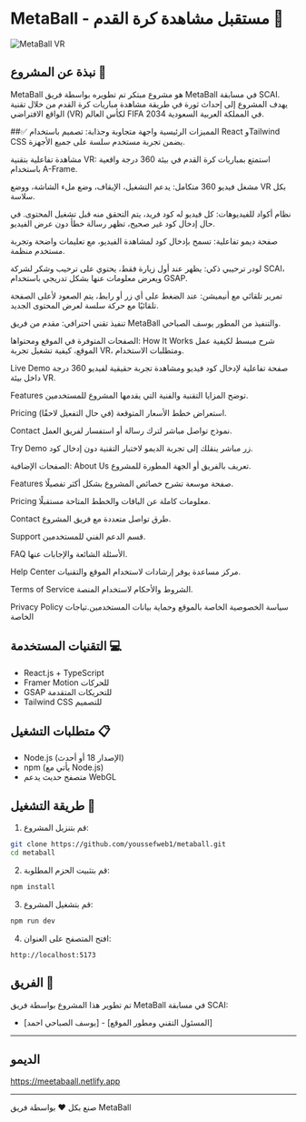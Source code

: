 # MetaBall - مستقبل مشاهدة كرة القدم 🚀

![MetaBall VR](https://images.unsplash.com/photo-1522778119026-d647f0596c20?auto=format&fit=crop&q=80)

## نبذة عن المشروع 🎯

MetaBall هو مشروع مبتكر تم تطويره بواسطة فريق MetaBall في مسابقة SCAI. يهدف المشروع إلى إحداث ثورة في طريقة مشاهدة مباريات كرة القدم من خلال تقنية الواقع الافتراضي (VR) لكأس العالم FIFA 2034 في المملكة العربية السعودية.

##✅ المميزات الرئيسية
واجهة متجاوبة وجذابة: تصميم باستخدام React وTailwind CSS يضمن تجربة مستخدم سلسة على جميع الأجهزة.

مشاهدة تفاعلية بتقنية VR: استمتع بمباريات كرة القدم في بيئة 360 درجة واقعية باستخدام A-Frame.

مشغل فيديو 360 متكامل: يدعم التشغيل، الإيقاف، وضع ملء الشاشة، ووضع VR بكل سلاسة.

نظام أكواد للفيديوهات: كل فيديو له كود فريد، يتم التحقق منه قبل تشغيل المحتوى. في حال إدخال كود غير صحيح، تظهر رسالة خطأ دون عرض الفيديو.

صفحة ديمو تفاعلية: تسمح بإدخال كود لمشاهدة الفيديو، مع تعليمات واضحة وتجربة مستخدم منظمة.

لودر ترحيبي ذكي: يظهر عند أول زيارة فقط، يحتوي على ترحيب وشكر لشركة SCAI، ويعرض معلومات عنها بشكل تدريجي باستخدام GSAP.

تمرير تلقائي مع أنيميشن: عند الضغط على أي زر أو رابط، يتم الصعود لأعلى الصفحة تلقائيًا مع حركة سلسة لعرض المحتوى الجديد.

تنفيذ تقني احترافي: مقدم من فريق MetaBall والتنفيذ من المطور يوسف الصباحي.

الصفحات المتوفرة في الموقع ومحتواها:
How It Works
شرح مبسط لكيفية عمل الموقع، كيفية تشغيل تجربة VR، ومتطلبات الاستخدام.

Live Demo
صفحة تفاعلية لإدخال كود فيديو ومشاهدة تجربة حقيقية لفيديو 360 درجة داخل بيئة VR.

Features
توضح المزايا التقنية والفنية التي يقدمها المشروع للمستخدمين.

Pricing
استعراض خطط الأسعار المتوقعة (في حال التفعيل لاحقًا).

Contact
نموذج تواصل مباشر لترك رسالة أو استفسار لفريق العمل.

Try Demo
زر مباشر ينقلك إلى تجربة الديمو لاختبار التقنية دون إدخال كود.

الصفحات الإضافية:
About Us
تعريف بالفريق أو الجهة المطورة للمشروع.

Features
صفحة موسعة تشرح خصائص المشروع بشكل أكثر تفصيلًا.

Pricing
معلومات كاملة عن الباقات والخطط المتاحة مستقبلًا.

Contact
طرق تواصل متعددة مع فريق المشروع.

Support
قسم الدعم الفني للمستخدمين.

FAQ
الأسئلة الشائعة والإجابات عنها.

Help Center
مركز مساعدة يوفر إرشادات لاستخدام الموقع والتقنيات.

Terms of Service
الشروط والأحكام لاستخدام المنصة.

Privacy Policy
سياسة الخصوصية الخاصة بالموقع وحماية بيانات المستخدمين.تياجات الخاصة



## التقنيات المستخدمة 💻

- React.js + TypeScript
- Framer Motion للحركات
- GSAP للتحريكات المتقدمة
- Tailwind CSS للتصميم

## متطلبات التشغيل 📋

- Node.js (الإصدار 18 أو أحدث)
- npm (يأتي مع Node.js)
- متصفح حديث يدعم WebGL

## طريقة التشغيل 🚀

1. قم بتنزيل المشروع:
```bash
git clone https://github.com/youssefweb1/metaball.git
cd metaball
```

2. قم بتثبيت الحزم المطلوبة:
```bash
npm install
```

3. قم بتشغيل المشروع:
```bash
npm run dev
```

4. افتح المتصفح على العنوان:
```
http://localhost:5173
```



## الفريق 👥

تم تطوير هذا المشروع بواسطة فريق MetaBall في مسابقة SCAI:
- [يوسف الصباحي احمد] - [المسئول التقني ومطور الموقع]




---

## الديمو 
https://meetabaall.netlify.app

---
صنع بكل ❤️ بواسطة فريق MetaBall
